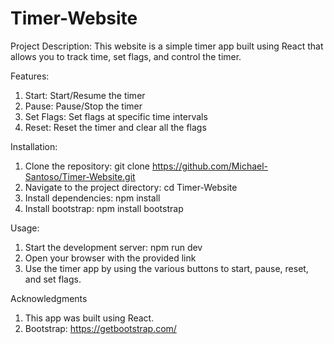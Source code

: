 # Timer-Website
Project Description: This website is a simple timer app built using React that allows you to track time, set flags, and control the timer.

Features:
1. Start: Start/Resume the timer
2. Pause: Pause/Stop the timer
3. Set Flags: Set flags at specific time intervals
4. Reset: Reset the timer and clear all the flags

Installation:
1. Clone the repository: git clone https://github.com/Michael-Santoso/Timer-Website.git
2. Navigate to the project directory: cd Timer-Website
3. Install dependencies: npm install
4. Install bootstrap: npm install bootstrap

Usage:
1. Start the development server: npm run dev
2. Open your browser with the provided link
3. Use the timer app by using the various buttons to start, pause, reset, and set flags.

Acknowledgments
1. This app was built using React.
2. Bootstrap: https://getbootstrap.com/
